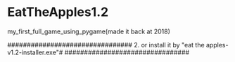 # EatTheApples1.2
my_first_full_game_using_pygame(made it back at 2018)

################################
2. or install it by "eat the apples-v1.2-installer.exe"#
################################
